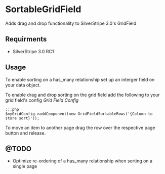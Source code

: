 SortableGridField
=================

Adds drag and drop functionality to SilverStripe 3.0's GridField

## Requirments
* SilverStripe 3.0 RC1

## Usage
To enable sorting on a has_many relationship set up an interger field on your data object.

To enable drag and drop sorting on the grid field add the following to your grid field's config
*Grid Field Config*

    :::php
    $myGridConfig->addComponent(new GridFieldSortableRows('{Column to store sort}'));

To move an item to another page drag the row over the respective page button and release.

## @TODO
* Optimize re-ordering of a has_many relationship when sorting on a single page
